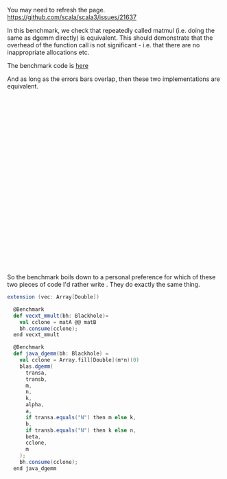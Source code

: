
You may need to refresh the page.
https://github.com/scala/scala3/issues/21637


In this benchmark, we check that repeatedly called matmul (i.e. doing the same as dgemm directly) is equivalent. This should demonstrate that the overhead of the function call is not significant - i.e. that there are no inappropriate allocations etc.

The benchmark code is [here](https://github.com/Quafadas/vecxt/blob/main/benchmark/src/matmul.scala)

And as long as the errors bars overlap, then these two implementations are equivalent.

<div id="vis" style="width: 50vw;height: 10vh"></div>

<script type="module">
  import vegaEmbed from "https://cdn.jsdelivr.net/npm/vega-embed@6/+esm?bundle-deps=true";
  var spec = "../../plots/matmul.vg.json";
  vegaEmbed('#vis', spec).then(function(result) {
    // Access the Vega view instance (https://vega.github.io/vega/docs/api/view/) as result.view
  }).catch(console.error);
</script>

So the benchmark boils down to a personal preference for which of these two pieces of code I'd rather write . They do exactly the same thing.


```scala sc:nocompile
extension (vec: Array[Double])

  @Benchmark
  def vecxt_mmult(bh: Blackhole)=
    val cclone = matA @@ matB
    bh.consume(cclone);
  end vecxt_mmult

  @Benchmark
  def java_dgemm(bh: Blackhole) =
    val cclone = Array.fill[Double](m*n)(0)
    blas.dgemm(
      transa,
      transb,
      m,
      n,
      k,
      alpha,
      a,
      if transa.equals("N") then m else k,
      b,
      if transb.equals("N") then k else n,
      beta,
      cclone,
      m
    );
    bh.consume(cclone);
  end java_dgemm


```